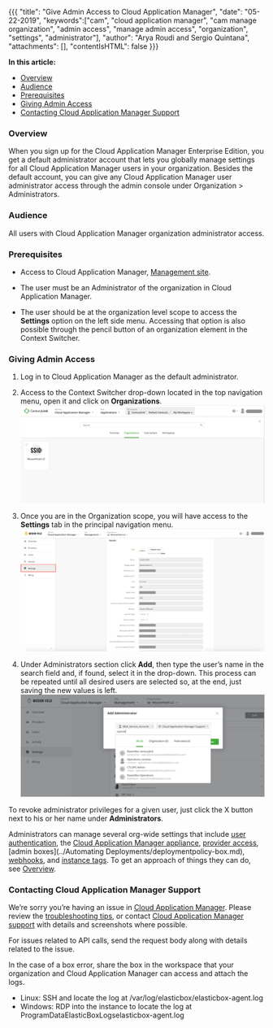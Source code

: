 {{{
"title": "Give Admin Access to Cloud Application Manager",
"date": "05-22-2019",
"keywords":["cam", "cloud application manager", "cam manage organization", "admin access", "manage admin access", "organization", "settings", "administrator"],
"author": "Arya Roudi and Sergio Quintana",
"attachments": [],
"contentIsHTML": false
}}}

**In this article:**

* [Overview](#overview)
* [Audience](#audience)
* [Prerequisites](#prerequisites)
* [Giving Admin Access](#giving-admin-access)
* [Contacting Cloud Application Manager Support](#contacting-cloud-application-manager-support)

### Overview

When you sign up for the Cloud Application Manager Enterprise Edition, you get a default administrator account that lets you globally manage settings for all Cloud Application Manager users in your organization. Besides the default account, you can give any Cloud Application Manager user administrator access through the admin console under Organization > Administrators.

### Audience

All users with Cloud Application Manager organization administrator access.

### Prerequisites

* Access to Cloud Application Manager, [Management site](https://account.cam.ctl.io/#/settings).
  
* The user must be an Administrator of the organization in Cloud Application Manager.
  
* The user should be at the organization level scope to access the **Settings** option on the left side menu. Accessing that option is also possible through the pencil button of an organization element in the Context Switcher.

### Giving Admin Access

1. Log in to Cloud Application Manager as the default administrator.
2. Access to the Context Switcher drop-down located in the top navigation menu, open it and click on **Organizations**.
   ![Context Switcher Organizations Option](../../images/cloud-application-manager/admin-access1.png)

3. Once you are in the Organization scope, you will have access to the **Settings** tab in the principal navigation menu.
   ![Organization Settings Menu](../../images/cloud-application-manager/admin-access2.png)

4. Under Administrators section click **Add**, then type the user’s name in the search field and, if found, select it in the drop-down. This process can be repeated until all desired users are selected so, at the end, just saving the new values is left.
   ![Organization Settings Add Administrator](../../images/cloud-application-manager/admin-access3.png)

To revoke administrator privileges for a given user, just click the X button next to his or her name under **Administrators**.

Administrators can manage several org-wide settings that include [user authentication](user-authentication.md), the [Cloud Application Manager appliance](../Appliance/appliance-overview.md), [provider access](provider-access.md), [admin boxes](../Automating Deployments/deploymentpolicy-box.md), [webhooks](webhooks.md), and [instance tags](resource-tags.md). To get an approach of things they can do, see [Overview](admin-overview.md).

### Contacting Cloud Application Manager Support

We’re sorry you’re having an issue in [Cloud Application Manager](https://www.ctl.io/cloud-application-manager/). Please review the [troubleshooting tips](../Troubleshooting/troubleshooting-tips.md), or contact [Cloud Application Manager support](mailto:incident@CenturyLink.com) with details and screenshots where possible.

For issues related to API calls, send the request body along with details related to the issue.

In the case of a box error, share the box in the workspace that your organization and Cloud Application Manager can access and attach the logs.
* Linux: SSH and locate the log at /var/log/elasticbox/elasticbox-agent.log
* Windows: RDP into the instance to locate the log at ProgramDataElasticBoxLogselasticbox-agent.log
